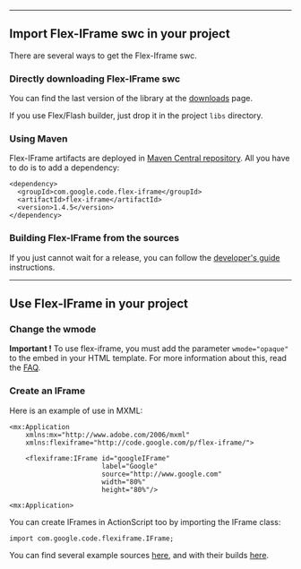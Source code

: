 
---

## Import Flex-IFrame swc in your project ##

There are several ways to get the Flex-Iframe swc.

### Directly downloading Flex-IFrame swc ###
You can find the last version of the library at the [downloads](http://code.google.com/p/flex-iframe/downloads/list) page.

If you use Flex/Flash builder, just drop it in the project `libs` directory.


### Using Maven ###
Flex-IFrame artifacts are deployed in [Maven Central repository](http://repo1.maven.org/maven2/com/google/code/flex-iframe/). All you have to do is to add a dependency:
```
<dependency>
  <groupId>com.google.code.flex-iframe</groupId>
  <artifactId>flex-iframe</artifactId>
  <version>1.4.5</version>
</dependency>
```

### Building Flex-IFrame from the sources ###

If you just cannot wait for a release, you can follow the [developer's guide](DevelopersGuide.md) instructions.



---

## Use Flex-IFrame in your project ##

### Change the wmode ###

**Important !** To use flex-iframe, you must add the parameter `wmode="opaque"` to the embed in your HTML template. For more information about this, read the [FAQ](FAQ.md).


### Create an IFrame ###

Here is an example of use in MXML:

```
<mx:Application
    xmlns:mx="http://www.adobe.com/2006/mxml"
    xmlns:flexiframe="http://code.google.com/p/flex-iframe/">

    <flexiframe:IFrame id="googleIFrame"
                       label="Google"
                       source="http://www.google.com"
                       width="80%"
                       height="80%"/>

<mx:Application>
```

You can create IFrames in ActionScript too by importing the IFrame class:
```
import com.google.code.flexiframe.IFrame;
```

You can find several example sources [here](http://code.google.com/p/flex-iframe/source/browse/#svn/trunk/examples), and with their builds [here](http://repo1.maven.org/maven2/com/google/code/flex-iframe/examples/).